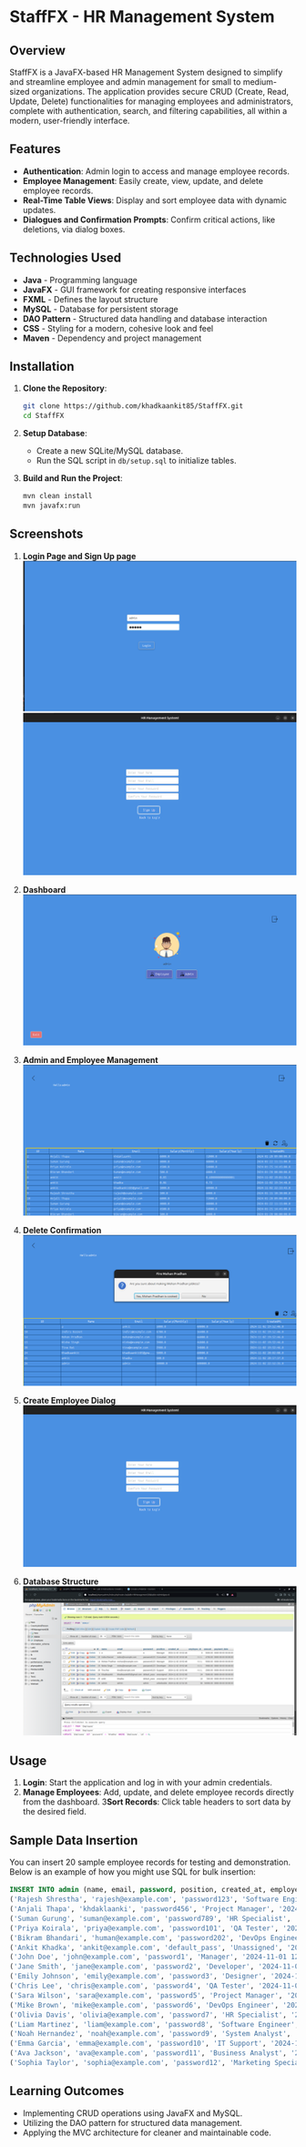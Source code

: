 # StaffFX - HR Management System

## Overview

StaffFX is a JavaFX-based HR Management System designed to simplify and streamline employee and admin management for small to medium-sized organizations. The application provides secure CRUD (Create, Read, Update, Delete) functionalities for managing employees and administrators, complete with authentication, search, and filtering capabilities, all within a modern, user-friendly interface.

## Features

- **Authentication**: Admin login to access and manage employee records.
- **Employee Management**: Easily create, view, update, and delete employee records.
- **Real-Time Table Views**: Display and sort employee data with dynamic updates.
- **Dialogues and Confirmation Prompts**: Confirm critical actions, like deletions, via dialog boxes.

## Technologies Used

- **Java** - Programming language
- **JavaFX** - GUI framework for creating responsive interfaces
- **FXML** - Defines the layout structure
- **MySQL** - Database for persistent storage
- **DAO Pattern** - Structured data handling and database interaction
- **CSS** - Styling for a modern, cohesive look and feel
- **Maven** - Dependency and project management

## Installation

1. **Clone the Repository**:
   ```bash
   git clone https://github.com/khadkaankit85/StaffFX.git
   cd StaffFX
   ```

2. **Setup Database**:
    - Create a new SQLite/MySQL database.
    - Run the SQL script in `db/setup.sql` to initialize tables.

3. **Build and Run the Project**:
   ```bash
   mvn clean install
   mvn javafx:run
   ```

## Screenshots

1. **Login Page and Sign Up page**  
   ![Login Page](https://raw.githubusercontent.com/khadkaankit85/Assets/refs/heads/master/HRManagement/2.png)
   ![Sign Up Page](https://raw.githubusercontent.com/khadkaankit85/Assets/refs/heads/master/HRManagement/1.png)

2. **Dashboard**  
   ![Dashboard](https://github.com/khadkaankit85/Assets/blob/master/HRManagement/6.png?raw=true)

3. **Admin and Employee Management**  
   ![Admin Management](https://github.com/khadkaankit85/Assets/blob/master/HRManagement/3.png?raw=true)

4. **Delete Confirmation**  
   ![Delete Confirmation](https://github.com/khadkaankit85/Assets/blob/master/HRManagement/5.png?raw=true)

5. **Create Employee Dialog**  
   ![Create Dialog](https://github.com/khadkaankit85/Assets/blob/master/HRManagement/1.png?raw=true)

6. **Database Structure**  
   ![Database](https://github.com/khadkaankit85/Assets/blob/master/HRManagement/7.png?raw=true)


## Usage

1. **Login**: Start the application and log in with your admin credentials.
2. **Manage Employees**: Add, update, and delete employee records directly from the dashboard.
3**Sort Records**: Click table headers to sort data by the desired field.

## Sample Data Insertion

You can insert 20 sample employee records for testing and demonstration. Below is an example of how you might use SQL for bulk insertion:

```sql
INSERT INTO admin (name, email, password, position, created_at, employee_id, amount, payment_date) VALUES 
('Rajesh Shrestha', 'rajesh@example.com', 'password123', 'Software Engineer', '2024-01-15 10:30:00', 1, 500.00, '2024-01-31 10:30:00'),
('Anjali Thapa', 'khdaklaanki', 'password456', 'Project Manager', '2024-01-20 09:00:00', 2, 6000.00, '2024-01-31 09:00:00'),
('Suman Gurung', 'suman@example.com', 'password789', 'HR Specialist', '2024-01-22 11:15:00', 3, 4000.00, '2024-01-31 11:15:00'),
('Priya Koirala', 'priya@example.com', 'password101', 'QA Tester', '2024-01-25 14:45:00', 4, 4500.00, '2024-01-31 14:45:00'),
('Bikram Bhandari', 'human@example.com', 'password202', 'DevOps Engineer', '2024-01-28 08:00:00', 5, 500.00, '2024-01-31 08:00:00'),
('Ankit Khadka', 'ankit@example.com', 'default_pass', 'Unassigned', '2024-11-02 19:01:56', 0, 0.05, '2024-11-02 19:01:56'),
('John Doe', 'john@example.com', 'password1', 'Manager', '2024-11-01 12:00:00', 1, 7000.00, '2024-11-10 12:00:00'),
('Jane Smith', 'jane@example.com', 'password2', 'Developer', '2024-11-01 13:00:00', 2, 8000.00, '2024-11-10 13:00:00'),
('Emily Johnson', 'emily@example.com', 'password3', 'Designer', '2024-11-01 14:00:00', 3, 6000.00, '2024-11-10 14:00:00'),
('Chris Lee', 'chris@example.com', 'password4', 'QA Tester', '2024-11-01 15:00:00', 4, 5000.00, '2024-11-10 15:00:00'),
('Sara Wilson', 'sara@example.com', 'password5', 'Project Manager', '2024-11-01 16:00:00', 5, 7500.00, '2024-11-10 16:00:00'),
('Mike Brown', 'mike@example.com', 'password6', 'DevOps Engineer', '2024-11-01 17:00:00', 6, 9000.00, '2024-11-10 17:00:00'),
('Olivia Davis', 'olivia@example.com', 'password7', 'HR Specialist', '2024-11-01 18:00:00', 7, 4500.00, '2024-11-10 18:00:00'),
('Liam Martinez', 'liam@example.com', 'password8', 'Software Engineer', '2024-11-01 19:00:00', 8, 6200.00, '2024-11-10 19:00:00'),
('Noah Hernandez', 'noah@example.com', 'password9', 'System Analyst', '2024-11-01 20:00:00', 9, 5800.00, '2024-11-10 20:00:00'),
('Emma Garcia', 'emma@example.com', 'password10', 'IT Support', '2024-11-01 21:00:00', 10, 3000.00, '2024-11-10 21:00:00'),
('Ava Jackson', 'ava@example.com', 'password11', 'Business Analyst', '2024-11-01 22:00:00', 11, 7000.00, '2024-11-10 22:00:00'),
('Sophia Taylor', 'sophia@example.com', 'password12', 'Marketing Specialist', '2024-11-01 23:00:00', 12, 8000.00, '2024-11-10 23:00:00');
```

## Learning Outcomes

- Implementing CRUD operations using JavaFX and MySQL.
- Utilizing the DAO pattern for structured data management.
- Applying the MVC architecture for cleaner and maintainable code.
